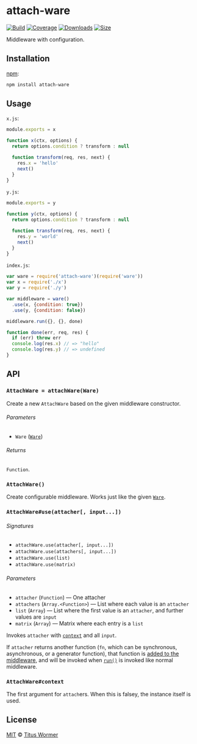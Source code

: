 # attach-ware

[![Build][build-badge]][build]
[![Coverage][coverage-badge]][coverage]
[![Downloads][downloads-badge]][downloads]
[![Size][size-badge]][size]

Middleware with configuration.

## Installation

[npm][]:

```bash
npm install attach-ware
```

## Usage

`x.js`:

```js
module.exports = x

function x(ctx, options) {
  return options.condition ? transform : null

  function transform(req, res, next) {
    res.x = 'hello'
    next()
  }
}
```

`y.js`:

```js
module.exports = y

function y(ctx, options) {
  return options.condition ? transform : null

  function transform(req, res, next) {
    res.y = 'world'
    next()
  }
}
```

`index.js`:

```js
var ware = require('attach-ware')(require('ware'))
var x = require('./x')
var y = require('./y')

var middleware = ware()
  .use(x, {condition: true})
  .use(y, {condition: false})

middleware.run({}, {}, done)

function done(err, req, res) {
  if (err) throw err
  console.log(res.x) // => "hello"
  console.log(res.y) // => undefined
}
```

## API

### `AttachWare = attachWare(Ware)`

Create a new `AttachWare` based on the given middleware constructor.

###### Parameters

*   `Ware` ([`Ware`][ware])

###### Returns

`Function`.

### `AttachWare()`

Create configurable middleware.  Works just like the given
[`Ware`][ware].

### `AttachWare#use(attacher[, input...])`

###### Signatures

*   `attachWare.use(attacher[, input...])`
*   `attachWare.use(attachers[, input...])`
*   `attachWare.use(list)`
*   `attachWare.use(matrix)`

###### Parameters

*   `attacher` (`Function`) — One attacher
*   `attachers` (`Array.<Function>`)
    — List where each value is an `attacher`
*   `list` (`Array`)
    — List where the first value is an `attacher`, and further values
    are `input`
*   `matrix` (`Array`)
    — Matrix where each entry is a `list`

Invokes `attacher` with [`context`][context] and all `input`.

If `attacher` returns another function (`fn`, which can be synchronous,
asynchronous, or a generator function), that function is [added to the
middleware][ware-use], and will be invoked when [`run()`][ware-run] is
invoked like normal middleware.

### `AttachWare#context`

The first argument for `attach`ers.  When this is falsey, the instance
itself is used.

## License

[MIT][license] © [Titus Wormer][author]

<!-- Definitions -->

[build-badge]: https://img.shields.io/travis/wooorm/attach-ware.svg

[build]: https://travis-ci.org/wooorm/attach-ware

[coverage-badge]: https://img.shields.io/codecov/c/github/wooorm/attach-ware.svg

[coverage]: https://codecov.io/github/wooorm/attach-ware

[downloads-badge]: https://img.shields.io/npm/dm/attach-ware.svg

[downloads]: https://www.npmjs.com/package/attach-ware

[size-badge]: https://img.shields.io/bundlephobia/minzip/attach-ware.svg

[size]: https://bundlephobia.com/result?p=attach-ware

[npm]: https://docs.npmjs.com/cli/install

[license]: license

[author]: https://wooorm.com

[ware]: https://github.com/segmentio/ware#ware-1

[ware-use]: https://github.com/segmentio/ware#usefn

[ware-run]: https://github.com/segmentio/ware#runinput-callback

[context]: #attachwarecontext
